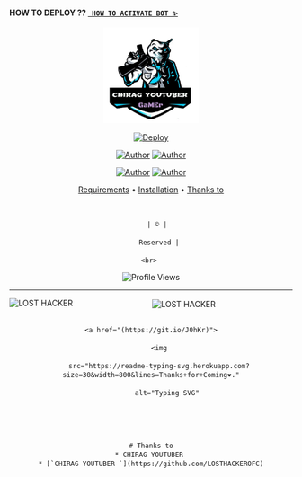 #### HOW TO DEPLOY ?? [` HOW TO ACTIVATE BOT ✨`](https://youtu.be/PUFUJAgMxO0) 



<div align="center">
</p>


<div align="center">
<img src="logo.jpg" alt="CHIRAG YOUTUBER" width="170" />

[![Deploy](https://www.herokucdn.com/deploy/button.svg)](https://heroku.com) 
<p align="center">
 <a href="github.com/LOSTHACKEROFC"><img title="Author" src="https://img.shields.io/badge/Author-CHIRAG YOUTUBER-blue.svg?style=for-the-badge&logo=github" /></a>  <a href="https://Wa.me/+919536476115?text=Hello%20P3P3%20Bro🌝...fen%20boi%20aan😌💝"><img title="Author" src="https://img.shields.io/badge/Owner-CHIRAG YOUTUBER-blue.svg?style=for-the-badge&logo=whatsapp" /></a>
<p align="center">
<a href="https://chat.whatsapp.com/Czdj9bWAcvo75MjRHTUb2F"><img title="Author" src="https://img.shields.io/badge/Watsapp-Group-blue.svg?style=for-the-badge&logo=whatsapp" /></a> <a href="https://youtube.com/c/chiragyoutuber"><img title="Author" src="https://img.shields.io/badge/Youtube-CHIRAG YOUTUBER-blue.svg?style=for-the-badge&logo=youtube" /></a>
</p>


<p align="center">
  <a href="https://github.com/LOSTHACKEROFC/#requirements">Requirements</a> •
  <a href="https://github.com/LOSTHACKEROFC/#simple method">Installation</a> •
  <a href="https://github.com/LOSTHACKEROFC/#thanks-to">Thanks to</a>
</p>
</div>
<br>

       | © |

        Reserved |

    <br> 

</p>

![Profile Views](https://hits.seeyoufarm.com/api/count/incr/badge.svg?url=https://github.com/LOSTHACKEROFC/filov2&title=Profile%20Views)

----

<p align="center">

<p><img align="left" src="https://github-readme-stats.vercel.app/api/top-langs?username=nexusNw&show_icons=true&theme=dark&locale=en&layout=compact" alt="LOST HACKER" /></p>

<p>&nbsp;<img align="center" src="https://github-readme-stats.vercel.app/api?username=LOST HACKER&show_icons=true&theme=dark&locale=en" alt="LOST HACKER" /></p>

 ## <!-- Typing SVG -->

<p align="center">

    <a href="(https://git.io/J0hKr)">

        <img

        src="https://readme-typing-svg.herokuapp.com?size=30&width=800&lines=𝚃𝚑𝚊𝚗𝚔𝚜+𝚏𝚘𝚛+𝙲𝚘𝚖𝚒𝚗𝚐❤︎."

            alt="Typing SVG"

</p>


```




# Thanks to
* CHIRAG YOUTUBER 
* [`CHIRAG YOUTUBER `](https://github.com/LOSTHACKEROFC)
